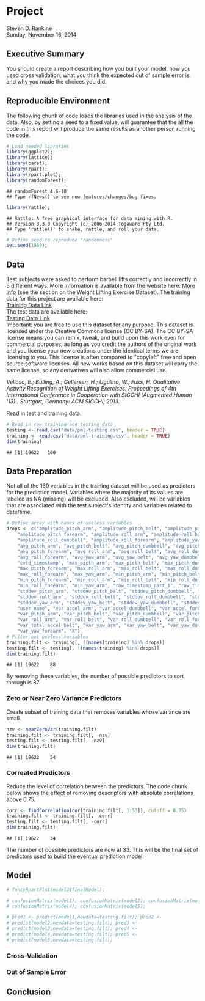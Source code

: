 # Project
Steven D. Rankine  
Sunday, November 16, 2014  
## Executive Summary
You should create a report describing how you built your model, how you used cross validation, what you think the expected out of sample error is, and why you made the choices you did.

## Reproducible Environment
The following chunk of code loads the libraries used in the analysis of the data.  Also, by setting a seed to a fixed value, will guarantee that the all the code in this report will produce the same results as another person running the code.


```r
# Load needed libraries
library(ggplot2);
library(lattice);
library(caret);
library(rpart);
library(rpart.plot);
library(randomForest);
```

```
## randomForest 4.6-10
## Type rfNews() to see new features/changes/bug fixes.
```

```r
library(rattle);
```

```
## Rattle: A free graphical interface for data mining with R.
## Version 3.3.0 Copyright (c) 2006-2014 Togaware Pty Ltd.
## Type 'rattle()' to shake, rattle, and roll your data.
```

```r
# Define seed to reproduce "randomness"
set.seed(1989);  
```

## Data
Test subjects were asked to perform barbell lifts correctly and incorrectly in 5 different ways. More information is available from the website here: [More Info](http://groupware.les.inf.puc-rio.br/har) (see the section on the Weight Lifting Exercise Dataset).
The training data for this project are available here:  
[Training Data Link](https://d396qusza40orc.cloudfront.net/predmachlearn/pml-training.csv)  
The test data are available here:  
[Testing Data Link](https://d396qusza40orc.cloudfront.net/predmachlearn/pml-testing.csv)  
Important: you are free to use this dataset for any purpose. This dataset is licensed under the Creative Commons license (CC BY-SA). The CC BY-SA license means you can remix, tweak, and build upon this work even for commercial purposes, as long as you credit the authors of the original work and you license your new creations under the identical terms we are licensing to you. This license is often compared to "copyleft" free and open source software licenses. All new works based on this dataset will carry the same license, so any derivatives will also allow commercial use.

<cite>Velloso, E.; Bulling, A.; Gellersen, H.; Ugulino, W.; Fuks, H. Qualitative Activity Recognition of Weight Lifting Exercises. Proceedings of 4th International Conference in Cooperation with SIGCHI (Augmented Human '13) . Stuttgart, Germany: ACM SIGCHI, 2013.</cite>

Read in test and training data.

```r
# Read in raw training and testing data
testing <- read.csv("data/pml-testing.csv", header = TRUE)
training <- read.csv("data/pml-training.csv", header = TRUE)
dim(training)
```

```
## [1] 19622   160
```

## Data Preparation
Not all of the 160 variables in the training dataset will be used as predictors for the prediction model.  Variables where the majority of its values are labeled as NA (missing) will be excluded. Also excluded, will be variables that are associated with the test subject's identity and variables related to date/time.

```r
# Define array with names of useless variables
drops <- c("amplitude_pitch_arm", "amplitude_pitch_belt", "amplitude_pitch_dumbbell", 
    "amplitude_pitch_forearm", "amplitude_roll_arm", "amplitude_roll_belt", 
    "amplitude_roll_dumbbell", "amplitude_roll_forearm", "amplitude_yaw_arm", 
    "avg_pitch_arm", "avg_pitch_belt", "avg_pitch_dumbbell", "avg_pitch_dumbbell", 
    "avg_pitch_forearm", "avg_roll_arm", "avg_roll_belt", "avg_roll_dumbbell", 
    "avg_roll_forearm", "avg_yaw_arm", "avg_yaw_belt", "avg_yaw_dumbbell", "avg_yaw_forearm", 
    "cvtd_timestamp", "max_picth_arm", "max_picth_belt", "max_picth_dumbbell", 
    "max_picth_forearm", "max_roll_arm", "max_roll_belt", "max_roll_dumbbell", 
    "max_roll_forearm", "max_yaw_arm", "min_pitch_arm", "min_pitch_belt", "min_pitch_dumbbell", 
    "min_pitch_forearm", "min_roll_arm", "min_roll_belt", "min_roll_dumbbell", 
    "min_roll_forearm", "min_yaw_arm", "raw_timestamp_part_1", "raw_timestamp_part_2", 
    "stddev_pitch_arm", "stddev_pitch_belt", "stddev_pitch_dumbbell", "stddev_pitch_forearm", 
    "stddev_roll_arm", "stddev_roll_belt", "stddev_roll_dumbbell", "stddev_roll_forearm", 
    "stddev_yaw_arm", "stddev_yaw_belt", "stddev_yaw_dumbbell", "stddev_yaw_forearm", 
    "user_name", "var_accel_arm", "var_accel_dumbbell", "var_accel_forearm", 
    "var_pitch_arm", "var_pitch_belt", "var_pitch_dumbbell", "var_pitch_forearm", 
    "var_roll_arm", "var_roll_belt", "var_roll_dumbbell", "var_roll_forearm", 
    "var_total_accel_belt", "var_yaw_arm", "var_yaw_belt", "var_yaw_dumbbell", 
    "var_yaw_forearm", "X")
# Filter out useless variables
training.filt <- training[, !(names(training) %in% drops)]
testing.filt <- testing[, !(names(training) %in% drops)]
dim(training.filt)
```

```
## [1] 19622    88
```
By removing these variables, the number of possible predictors to sort through is 87.

### Zero or Near Zero Variance Predictors
Create subset of training data that removes variables whose variance are small.

```r
nzv <- nearZeroVar(training.filt)
training.filt <- training.filt[, -nzv]
testing.filt <- testing.filt[, -nzv]
dim(training.filt)
```

```
## [1] 19622    54
```

### Correated Predictors
Reduce the level of correlation between the predictors. The code chunk below shows the effect of removing descriptors with absolute correlations above 0.75. 

```r
corr <- findCorrelation(cor(training.filt[, 1:53]), cutoff = 0.75)
training.filt <- training.filt[, -corr]
testing.filt <- testing.filt[, -corr]
dim(training.filt)
```

```
## [1] 19622    34
```
The number of possible predictors are now at 33.  This will be the final set of predictors used to build the eventual prediction model.

## Model




```r
# fancyRpartPlot(model3$finalModel);

# confusionMatrix(model1); confusionMatrix(model2); confusionMatrix(model3);
# confusionMatrix(model4); confusionMatrix(model5);

# pred1 <- predict(model1,newdata=testing.filt); pred2 <-
# predict(model2,newdata=testing.filt); pred3 <-
# predict(model3,newdata=testing.filt); pred4 <-
# predict(model4,newdata=testing.filt); pred5 <-
# predict(model5,newdata=testing.filt);
```
### Cross-Validation
### Out of Sample Error
## Conclusion


 

